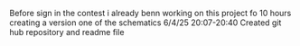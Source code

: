 Before sign in the contest i already benn working on this project fo 10 hours creating a version one of the schematics 
6/4/25 20:07-20:40 Created git hub repository and  readme file
